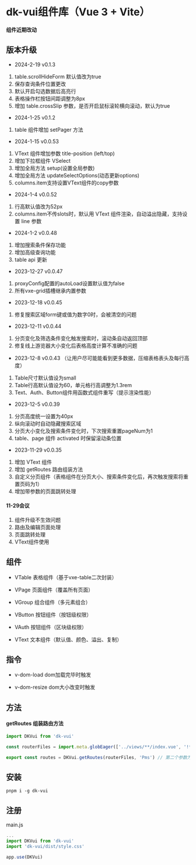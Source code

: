 # dk-vui组件库（Vue 3 + Vite）

#### 组件近期改动

## 版本升级

- 2024-2-19 v0.1.3
1. table.scrollHideForm 默认值改为true
2. 保存查询条件位置更改
3. 默认开启勾选数据后高亮行
4. 表格操作栏按钮间距调整为8px
5. 增加 table.crossSlip 参数，是否开启鼠标滚轮横向滚动，默认为true

- 2024-1-25 v0.1.2
1. table 组件增加 setPager 方法

- 2024-1-15 v0.0.53
1. VText 组件增加参数 title-position (left/top)
2. 增加下拉框组件 VSelect
3. 增加全局方法 setup(设置全局参数)
4. 增加全局方法 updateSelectOptions(动态更新options)
5. columns.item支持设置VText组件的copy参数

- 2024-1-4 v0.0.52
1. 行高默认值改为52px
2. columns.item不传slots时，默认用 VText 组件渲染，自动溢出隐藏，支持设置 line 参数

- 2024-1-2 v0.0.48
1. 增加搜索条件保存功能
2. 增加高级查询功能
3. table api 更新

- 2023-12-27 v0.0.47
1. proxyConfig配置的autoLoad设置默认值为false
2. 所有vxe-grid插槽继承内置参数

- 2023-12-18 v0.0.45
1. 修复搜索区域form键或值为数字0时，会被清空的问题

- 2023-12-11 v0.0.44
1. 分页变化及筛选条件变化触发搜索时，滚动条自动返回顶部
2. 修复线上游览器大小变化后表格高度计算不准确的问题

- 2023-12-8 v0.0.43 （让用户尽可能能看到更多数据，压缩表格表头及每行高度）
1. Table尺寸默认值设为small
2. Table行高默认值设为60，单元格行高调整为1.3rem
3. Text、Auth、Button组件用函数式组件重写（提示渲染性能）

- 2023-12-5 v0.0.39
1. 分页高度统一设置为40px
2. 纵向滚动时自动隐藏搜索区域
3. 分页大小变化及搜索条件变化时，下次搜索重置pageNum为1
4. table、page 组件 activated 时保留滚动条位置

- 2023-11-29 v0.0.35
1. 增加 VText 组件
2. 增加 getRoutes 路由组装方法
3. 自定义分页组件（表格组件在分页大小、搜索条件变化后，再次触发搜索将重置页码为1）
4. 增加带参数的页面跳转处理

#### 11-29会议

1. 组件升级不生效问题
2. 路由及编辑页面处理
3. 页面跳转处理
4. VText组件使用

## 组件

- VTable 表格组件（基于vxe-table二次封装）

- VPage 页面组件（覆盖所有页面）

- VGroup 组合组件（多元素组合）

- VButton 按钮组件（按钮级权限）

- VAuth 按钮组件（区块级权限）

- VText 文本组件（默认值、颜色、溢出、复制）

## 指令

- v-dom-load dom加载完毕时触发

- v-dom-resize dom大小改变时触发

## 方法

#### getRoutes 组装路由方法

```js
import DKVui from 'dk-vui'

const routerFiles = import.meta.globEager(['../views/**/index.vue', '!**/components/**']) // 排除组件

export const routes = DKVui.getRoutes(routerFiles, 'Pms') // 第二个参数为路由名称前缀，如 Pms
```

## 安装

```git
pnpm i -g dk-vui
```

## 注册

main.js
```js
...
import DKVui from 'dk-vui'
import 'dk-vui/dist/style.css'

app.use(DKVui)
```
